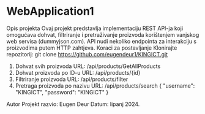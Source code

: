 # WebApplication1
Opis projekta
Ovaj projekt predstavlja implementaciju REST API-ja koji omogućava dohvat, filtriranje i pretraživanje proizvoda korištenjem vanjskog web servisa (dummyjson.com). API nudi nekoliko endpointa za interakciju s proizvodima putem HTTP zahtjeva.
Koraci za postavljanje
Klonirajte repozitorij:
git clone https://github.com/eugendeur1/KINGICT.git
1. Dohvat svih proizvoda
URL: /api/products/GetAllProducts
2. Dohvat proizvoda po ID-u
URL: /api/products/{id}
3. Filtriranje proizvoda
URL: /api/products/filter
4. Pretraga proizvoda po nazivu
URL: /api/products/search
{
  "username": "KINGICT",
  "password": "KINGICT"
}

Autor
Projekt razvio: Eugen Deur
Datum: lipanj 2024.
